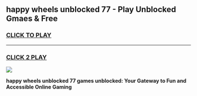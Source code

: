 
## happy wheels unblocked 77 - Play Unblocked Gmaes & Free
<h3>
<a href="https://news.freeplayer.one?title=happy_wheels_unblocked_77&ref=16F">CLICK TO PLAY</a></h3>
<hr>

<h3>
<a href="https://news.freeplayer.one?title=happy_wheels_unblocked_77&ref=16F">CLICK 2 PLAY</a>
  
</h3>

<a href="https://news.freeplayer.one?title=happy_wheels_unblocked_77&ref=16F/"><img src="https://clearcache.store/games.png"></a>


**happy wheels unblocked 77 games unblocked: Your Gateway to Fun and Accessible Online Gaming**
